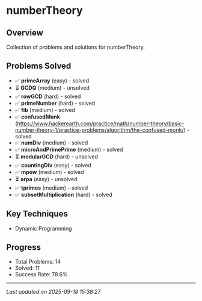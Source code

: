# numberTheory

## Overview
Collection of problems and solutions for numberTheory.

## Problems Solved
- ✅ **primeArray** (easy) - solved
- ⏳ **GCDQ** (medium) - unsolved
- ✅ **rowGCD** (hard) - solved
- ✅ **primeNumber** (hard) - solved
- ✅ **fib** (medium) - solved
- ✅ **confusedMonk** (https://www.hackerearth.com/practice/math/number-theory/basic-number-theory-1/practice-problems/algorithm/the-confused-monk/) - solved
- ✅ **numDiv** (medium) - solved
- ✅ **microAndPrimePrime** (medium) - solved
- ⏳ **modularGCD** (hard) - unsolved
- ✅ **countingDiv** (easy) - solved
- ✅ **mpow** (medium) - solved
- ⏳ **arpa** (easy) - unsolved
- ✅ **tprimes** (medium) - solved
- ✅ **subsetMultiplication** (hard) - solved

## Key Techniques
- Dynamic Programming

## Progress
- Total Problems: 14
- Solved: 11
- Success Rate: 78.6%

---
*Last updated on 2025-09-18 15:38:27*
